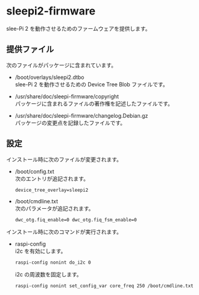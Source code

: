 # sleepi2-firmware  
slee-Pi 2 を動作させるためのファームウェアを提供します。

## 提供ファイル  
次のファイルがパッケージに含まれています。

* /boot/overlays/sleepi2.dtbo  
  slee-Pi 2 を動作させるための Device Tree Blob ファイルです。

* /usr/share/doc/sleepi-firmware/copyright  
  パッケージに含まれるファイルの著作権を記述したファイルです。

* /usr/share/doc/sleepi-firmware/changelog.Debian.gz  
  パッケージの変更点を記録したファイルです。

## 設定  
インストール時に次のファイルが変更されます。

* /boot/config.txt  
  次のエントリが追記されます。  
  ```
  device_tree_overlay=sleepi2
  ```

* /boot/cmdline.txt  
  次のパラメータが追記されます。  
  ```
  dwc_otg.fiq_enable=0 dwc_otg.fiq_fsm_enable=0
  ```

インストール時に次のコマンドが実行されます。

* raspi-config  
  i2c を有効にします。  
  ```
  raspi-config nonint do_i2c 0
  ```
  i2c の周波数を固定します。  
  ```
  raspi-config nonint set_config_var core_freq 250 /boot/cmdline.txt
  ```

